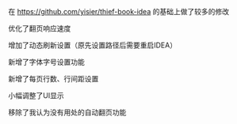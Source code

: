在 https://github.com/yisier/thief-book-idea 的基础上做了较多的修改

优化了翻页响应速度

增加了动态刷新设置（原先设置路径后需要重启IDEA）

新增了字体字号设置功能

新增了每页行数、行间距设置

小幅调整了UI显示

移除了我认为没有用处的自动翻页功能
